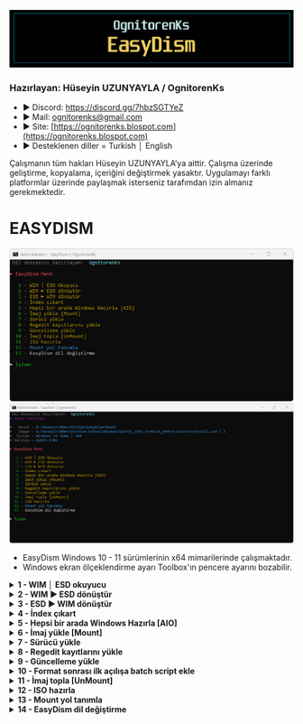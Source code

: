 ![Repo1](https://raw.githubusercontent.com/OgnitorenKs/EasyDism/main/.github/Repo-SS/Title.png)

### Hazırlayan: Hüseyin UZUNYAYLA / OgnitorenKs
- ► Discord: https://discord.gg/7hbzSGTYeZ
- ► Mail: ognitorenks@gmail.com
- ► Site: [https://ognitorenks.blospot.com](https://ognitorenks.blospot.com)
- ► Desteklenen diller = Turkish │ English

Çalışmanın tüm hakları Hüseyin UZUNYAYLA’ya aittir. Çalışma üzerinde geliştirme, kopyalama, içeriğini değiştirmek yasaktır. Uygulamayı farklı platformlar üzerinde paylaşmak isterseniz tarafımdan izin almanız gerekmektedir.

# EASYDISM

![Tool0](https://raw.githubusercontent.com/OgnitorenKs/EasyDism/main/.github/TR-SS/0.png)
![Tool0](https://raw.githubusercontent.com/OgnitorenKs/EasyDism/main/.github/TR-SS/6.4.png)

- EasyDism Windows 10 - 11 sürümlerinin x64 mimarilerinde çalışmaktadır.
- Windows ekran ölçeklendirme ayarı Toolbox'ın pencere ayarını bozabilir.

<details>
<B><summary> 1 - WIM │ ESD okuyucu</B></summary>

Bu bölümde 'install.wim', 'instal.esd' ve 'boot.wim' dosyasının içeriğini görüntülüyebilirsiniz.

![Tool0](https://raw.githubusercontent.com/OgnitorenKs/EasyDism/main/.github/TR-SS/1.1.png)
![Tool0](https://raw.githubusercontent.com/OgnitorenKs/EasyDism/main/.github/TR-SS/1.2.png)

</details>

<details>
<B><summary> 2 - WIM ► ESD dönüştür</B></summary>

- install.wim dosyasını install.esd dosyasına dönüştürebilirsiniz. 
- Esd dönüştürme işlemi install.wim dosyasını oldukça sıkıştırıp boyutunu düşürecektir.

![Tool0](https://raw.githubusercontent.com/OgnitorenKs/EasyDism/main/.github/TR-SS/2.1.png)
![Tool0](https://raw.githubusercontent.com/OgnitorenKs/EasyDism/main/.github/TR-SS/2.2.png)
![Tool0](https://raw.githubusercontent.com/OgnitorenKs/EasyDism/main/.github/TR-SS/2.3.png)

</details>

<details>
<B><summary> 3 - ESD ► WIM dönüştür</B></summary>

- install.esd dosyasını install.wim'e dönüştürebilirsiniz.
- install.esd dosyaları üzerinde yeniden işlem yapmak için öncelikle install.wim'e dönüştürülmelidir.

![Tool0](https://raw.githubusercontent.com/OgnitorenKs/EasyDism/main/.github/TR-SS/3.1.png)
![Tool0](https://raw.githubusercontent.com/OgnitorenKs/EasyDism/main/.github/TR-SS/3.2.png)
![Tool0](https://raw.githubusercontent.com/OgnitorenKs/EasyDism/main/.github/TR-SS/3.3.png)

</details>

<details>
<B><summary> 4 - İndex çıkart</B></summary>

Bu bölümü aynı zamanda index silici olarak kullanabilirsiniz. Çünkü index silme işlemi install.wim içerisinde çöp dosyaları temizlemediği için boyutta azalma olmaz. Ancak 'index çıkarıcı' yeni oluşturacağı install dosyasına çöp dosyaları almayacağı için öncesinde düzenleme yaptıysanız boyutta azalma olacaktır.

![Tool0](https://raw.githubusercontent.com/OgnitorenKs/EasyDism/main/.github/TR-SS/4.1.png)
![Tool0](https://raw.githubusercontent.com/OgnitorenKs/EasyDism/main/.github/TR-SS/4.2.png)
![Tool0](https://raw.githubusercontent.com/OgnitorenKs/EasyDism/main/.github/TR-SS/4.3.png)

Bu bölümde daha önceden çıkarma yaptıysanız ve dosyalarınızı EasyDism klasöründen almayı unutma durumunuza karşın yeni işlemlerde seçenekli işlem sunar. Yani Output klasörü içerisinde install.wim/esd dosyası varsa çıkarma işleminize göre uyarı verecektir.

![Tool0](https://raw.githubusercontent.com/OgnitorenKs/EasyDism/main/.github/TR-SS/4.4.png)
![Tool0](https://raw.githubusercontent.com/OgnitorenKs/EasyDism/main/.github/TR-SS/4.5.png)

</details>

<details>
<B><summary> 5 - Hepsi bir arada Windows Hazırla [AIO]</B></summary>

Farklı Windows sürümlerini tek bir ISO'da toplamanıza imkan tanır. Yani Windows 10 ve Windows 11 sürümlerinin birlikte olduğu tek bir install.wim dosyası oluşturmanıza imkan verir.

![Tool0](https://raw.githubusercontent.com/OgnitorenKs/EasyDism/main/.github/TR-SS/5.1.png)
![Tool0](https://raw.githubusercontent.com/OgnitorenKs/EasyDism/main/.github/TR-SS/5.2.png)
![Tool0](https://raw.githubusercontent.com/OgnitorenKs/EasyDism/main/.github/TR-SS/5.3.png)

</details>

<details>
<B><summary> 6 - İmaj yükle [Mount]</B></summary>

İmaj dosyasını dizine çıkarmanızı sağlar. Birden fazla imajı çıkaramazsınız. İmaj tanımlandıktan sonra ana menüye içeriği hakkında bilgileri yazar.

![Tool0](https://raw.githubusercontent.com/OgnitorenKs/EasyDism/main/.github/TR-SS/6.1.png)
![Tool0](https://raw.githubusercontent.com/OgnitorenKs/EasyDism/main/.github/TR-SS/6.2.png)
![Tool0](https://raw.githubusercontent.com/OgnitorenKs/EasyDism/main/.github/TR-SS/6.3.png)
![Tool0](https://raw.githubusercontent.com/OgnitorenKs/EasyDism/main/.github/TR-SS/6.4.png)

</details>

<details>
<B><summary> 7 - Sürücü yükle</B></summary>

Dizine çıkarılmış imajlara sürücü yüklemenizi sağlar. Eklemek istediğiniz sürücüleri EasyDism uygulamasının yüklü dizininde 'Driver' klasörü içine atıp. Bu bölümü tuşlayıp çalıştırarak yükleme işlemini gerçekleştirebilirsiniz.

</details>

<details>
<B><summary> 8 - Regedit kayıtlarını yükle</B></summary>

İmaj içine regedit kayıtlarını entegre etmenizi sağlar. Yüklemek istediğiniz '.reg' dosyalarını EasyDism uygulamasının yüklü dizininde 'Regedit' klasörü içine atınız. Daha sonra bu bölümü çalıştırıp entegre işlemini başlatabilirsiniz. Bu kadar gelişmiş regedit kayıt entegrasyonunu başka bir uygulamada bulamazsınız.

</details>

<details>
<B><summary> 9 - Güncelleme yükle</B></summary>

Mount edilmiş imaj içine güncelleme yükleme imkanı sağlar. Yüklemek istediğiniz güncelleme dosyalarını EasyDism uygulamasının yüklü dizininde 'Update' klasörü için atınız. Daha sonra bu bölümü çalıştırıp yükleme işlemini gerçekleştirebilirsiniz. Bu bölüm işlem sonunda güncelleme çöp dosyalarını da temizleyecektir.

</details>

<details>
<B><summary> 10 - Format sonrası ilk açılışa batch script ekle</B></summary>

Mount edilmiş imaj içine sistem ilk açılışında çalışacak komut dosyası eklenir. Bu komut dosyası içine ilk açılışta çalışmasını istediğiniz script dosyalarını atabilirsiniz.
- Bu bölüme .bat .cmd .vbs .ps1 script dosyalarını atabilirsiniz. EasyDism yüklü olduğu dizini açıp ".Script-AfterSetup" klasörü içerisine dosyaları atın.
- Katılımsız program ekleyip ilk açılışta yükleme işlemini yapabilirsiniz. EasyDism yüklü olduğu dizini açıp ".Script-AfterSetup" klasörü içerisine dosyaları atın. Yalnızca katılımsız programları ekleyin.
- İlk açılışta uygulanması gereken .reg dosyalarını ekleyebilirsiniz. EasyDism yüklü olduğu dizini açıp ".Script-AfterSetup" klasörü içerisine dosyaları atın.
- Masaüstüne dosya ekleyebilirsiniz. EasyDism yüklü olduğu dizini açıp ".Desktop-AfterSetup" klasörü içerisine dosyaları atın. Boş klasörleri eklemeyecektir. Masaüstüne "EasyDism_OgnitorenKs" klasörü olarak ekleme yapacaktır.

</details>

<details>
<B><summary> 11 - İmaj topla [UnMount]</B></summary>

Mount edilmiş sistemi toplayıp install.wim haline getirir. Mount edilmiş imaj üzerinde yaptığınız düzenlemelerden sonra toplama işlemi sonrası install.wim'in boyutu düşeceğine artabiliyor. Bunun sebebi kaldırdığımız bileşenlerin çöp dosya olarak kalmasıdır. Bu bölüm mount edilen imajı toplarken indexleri önce ayrı dizine çıkarıp yeniden oluşturur. Böylece çöp dosyalar silindiği için boyutu da düşürecektir.

- Toplama işlemi sonrası ana menüdeki imaj bilgileri kaldırılacaktır.

![Tool0](https://raw.githubusercontent.com/OgnitorenKs/EasyDism/main/.github/TR-SS/10.1.png)
![Tool0](https://raw.githubusercontent.com/OgnitorenKs/EasyDism/main/.github/TR-SS/10.2.png)
![Tool0](https://raw.githubusercontent.com/OgnitorenKs/EasyDism/main/.github/TR-SS/10.3.png)

</details>

<details>
<B><summary> 12 - ISO hazırla</B></summary>

UEFI ve Legacy BIOS kurulum için uygun ISO hazırlamanıza imkan tanır. ISO hazırlandıktan sonra oluşturulduğu klasör açılacaktır. Daha önceden yaptığınız işlemlerde unuttuğunuz aynı isimde ISO varsa öncesinde uyarı verecektir.

![Tool0](https://raw.githubusercontent.com/OgnitorenKs/EasyDism/main/.github/TR-SS/11.1.png)
![Tool0](https://raw.githubusercontent.com/OgnitorenKs/EasyDism/main/.github/TR-SS/11.2.png)

</details>

<details>
<B><summary> 13 - Mount yol tanımla</B></summary>

Bu bölümde daha önceden mount ettiğiniz bir imaj varsa onu seçip tanımladıktan sonra EasyDism üzerinde işlem yapmanıza imkan tanır. Tanımlamadan sonra ana menüde imaj hakkında bilgiler yazılacaktır.

![Tool0](https://raw.githubusercontent.com/OgnitorenKs/EasyDism/main/.github/TR-SS/10.1.png)
![Tool0](https://raw.githubusercontent.com/OgnitorenKs/EasyDism/main/.github/TR-SS/6.4.png)


</details>

<details>
<B><summary> 14 - EasyDism dil değiştirme</B></summary>

Açılışta varsayılan sistem diline göre otomatik seçim yapılmaktadır. Değiştirmek isterseniz bu bölümü kullanabilirsiniz.

![Tool0](https://raw.githubusercontent.com/OgnitorenKs/EasyDism/main/.github/TR-SS/13.png)


</details>